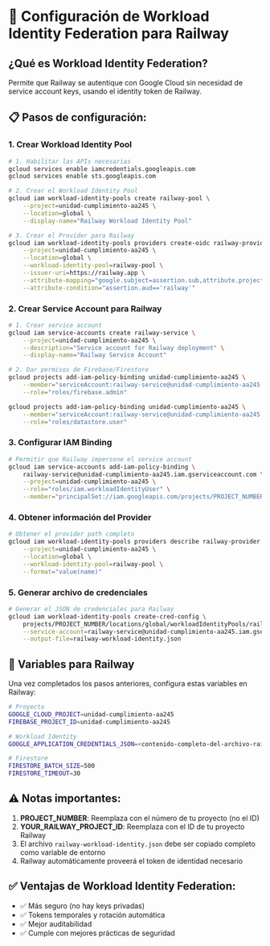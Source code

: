 # 🔐 Configuración de Workload Identity Federation para Railway

## ¿Qué es Workload Identity Federation?

Permite que Railway se autentique con Google Cloud sin necesidad de service account keys, usando el identity token de Railway.

## 📋 Pasos de configuración:

### 1. Crear Workload Identity Pool

```bash
# 1. Habilitar las APIs necesarias
gcloud services enable iamcredentials.googleapis.com
gcloud services enable sts.googleapis.com

# 2. Crear el Workload Identity Pool
gcloud iam workload-identity-pools create railway-pool \
    --project=unidad-cumplimiento-aa245 \
    --location=global \
    --display-name="Railway Workload Identity Pool"

# 3. Crear el Provider para Railway
gcloud iam workload-identity-pools providers create-oidc railway-provider \
    --project=unidad-cumplimiento-aa245 \
    --location=global \
    --workload-identity-pool=railway-pool \
    --issuer-uri=https://railway.app \
    --attribute-mapping="google.subject=assertion.sub,attribute.project_id=assertion.project_id" \
    --attribute-condition="assertion.aud=='railway'"
```

### 2. Crear Service Account para Railway

```bash
# 1. Crear service account
gcloud iam service-accounts create railway-service \
    --project=unidad-cumplimiento-aa245 \
    --description="Service account for Railway deployment" \
    --display-name="Railway Service Account"

# 2. Dar permisos de Firebase/Firestore
gcloud projects add-iam-policy-binding unidad-cumplimiento-aa245 \
    --member="serviceAccount:railway-service@unidad-cumplimiento-aa245.iam.gserviceaccount.com" \
    --role="roles/firebase.admin"

gcloud projects add-iam-policy-binding unidad-cumplimiento-aa245 \
    --member="serviceAccount:railway-service@unidad-cumplimiento-aa245.iam.gserviceaccount.com" \
    --role="roles/datastore.user"
```

### 3. Configurar IAM Binding

```bash
# Permitir que Railway impersone el service account
gcloud iam service-accounts add-iam-policy-binding \
    railway-service@unidad-cumplimiento-aa245.iam.gserviceaccount.com \
    --project=unidad-cumplimiento-aa245 \
    --role="roles/iam.workloadIdentityUser" \
    --member="principalSet://iam.googleapis.com/projects/PROJECT_NUMBER/locations/global/workloadIdentityPools/railway-pool/attribute.project_id/YOUR_RAILWAY_PROJECT_ID"
```

### 4. Obtener información del Provider

```bash
# Obtener el provider path completo
gcloud iam workload-identity-pools providers describe railway-provider \
    --project=unidad-cumplimiento-aa245 \
    --location=global \
    --workload-identity-pool=railway-pool \
    --format="value(name)"
```

### 5. Generar archivo de credenciales

```bash
# Generar el JSON de credenciales para Railway
gcloud iam workload-identity-pools create-cred-config \
    projects/PROJECT_NUMBER/locations/global/workloadIdentityPools/railway-pool/providers/railway-provider \
    --service-account=railway-service@unidad-cumplimiento-aa245.iam.gserviceaccount.com \
    --output-file=railway-workload-identity.json
```

## 🚀 Variables para Railway

Una vez completados los pasos anteriores, configura estas variables en Railway:

```bash
# Proyecto
GOOGLE_CLOUD_PROJECT=unidad-cumplimiento-aa245
FIREBASE_PROJECT_ID=unidad-cumplimiento-aa245

# Workload Identity
GOOGLE_APPLICATION_CREDENTIALS_JSON=<contenido-completo-del-archivo-railway-workload-identity.json>

# Firestore
FIRESTORE_BATCH_SIZE=500
FIRESTORE_TIMEOUT=30
```

## ⚠️ Notas importantes:

1. **PROJECT_NUMBER**: Reemplaza con el número de tu proyecto (no el ID)
2. **YOUR_RAILWAY_PROJECT_ID**: Reemplaza con el ID de tu proyecto Railway
3. El archivo `railway-workload-identity.json` debe ser copiado completo como variable de entorno
4. Railway automáticamente proveerá el token de identidad necesario

## ✅ Ventajas de Workload Identity Federation:

- ✅ Más seguro (no hay keys privadas)
- ✅ Tokens temporales y rotación automática
- ✅ Mejor auditabilidad
- ✅ Cumple con mejores prácticas de seguridad
